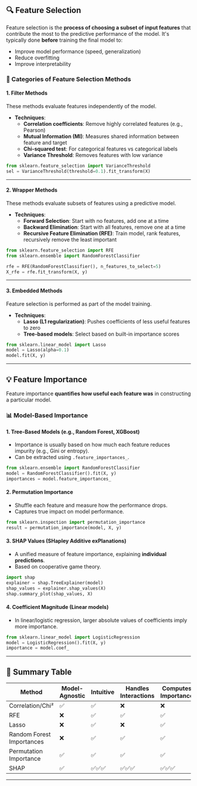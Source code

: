 ## 🔍 Feature Selection

Feature selection is the **process of choosing a subset of input features** that contribute the most to the predictive performance of the model. It's typically done **before** training the final model to:
- Improve model performance (speed, generalization)
- Reduce overfitting
- Improve interpretability

### 📂 Categories of Feature Selection Methods

#### 1. **Filter Methods**
These methods evaluate features independently of the model.

- **Techniques**:
  - **Correlation coefficients**: Remove highly correlated features (e.g., Pearson)
  - **Mutual Information (MI)**: Measures shared information between feature and target
  - **Chi-squared test**: For categorical features vs categorical labels
  - **Variance Threshold**: Removes features with low variance

```python
from sklearn.feature_selection import VarianceThreshold
sel = VarianceThreshold(threshold=0.1).fit_transform(X)
```

---

#### 2. **Wrapper Methods**
These methods evaluate subsets of features using a predictive model.

- **Techniques**:
  - **Forward Selection**: Start with no features, add one at a time
  - **Backward Elimination**: Start with all features, remove one at a time
  - **Recursive Feature Elimination (RFE)**: Train model, rank features, recursively remove the least important

```python
from sklearn.feature_selection import RFE
from sklearn.ensemble import RandomForestClassifier

rfe = RFE(RandomForestClassifier(), n_features_to_select=5)
X_rfe = rfe.fit_transform(X, y)
```

---

#### 3. **Embedded Methods**
Feature selection is performed as part of the model training.

- **Techniques**:
  - **Lasso (L1 regularization)**: Pushes coefficients of less useful features to zero
  - **Tree-based models**: Select based on built-in importance scores

```python
from sklearn.linear_model import Lasso
model = Lasso(alpha=0.1)
model.fit(X, y)
```

---

## 💡 Feature Importance

Feature importance **quantifies how useful each feature was** in constructing a particular model.

### 📊 Model-Based Importance

#### 1. **Tree-Based Models** (e.g., Random Forest, XGBoost)
- Importance is usually based on how much each feature reduces impurity (e.g., Gini or entropy).
- Can be extracted using `.feature_importances_`.

```python
from sklearn.ensemble import RandomForestClassifier
model = RandomForestClassifier().fit(X, y)
importances = model.feature_importances_
```

#### 2. **Permutation Importance**
- Shuffle each feature and measure how the performance drops.
- Captures true impact on model performance.

```python
from sklearn.inspection import permutation_importance
result = permutation_importance(model, X, y)
```

#### 3. **SHAP Values (SHapley Additive exPlanations)**
- A unified measure of feature importance, explaining **individual predictions**.
- Based on cooperative game theory.

```python
import shap
explainer = shap.TreeExplainer(model)
shap_values = explainer.shap_values(X)
shap.summary_plot(shap_values, X)
```

#### 4. **Coefficient Magnitude** (Linear models)
- In linear/logistic regression, larger absolute values of coefficients imply more importance.

```python
from sklearn.linear_model import LogisticRegression
model = LogisticRegression().fit(X, y)
importance = model.coef_
```

---

## 🧠 Summary Table

| Method                    | Model-Agnostic | Intuitive | Handles Interactions | Computes Importance |
|---------------------------|----------------|-----------|----------------------|----------------------|
| Correlation/Chi²          | ✅             | ✅        | ❌                   | ❌                   |
| RFE                      | ❌             | ✅        | ✅                   | ✅                   |
| Lasso                    | ❌             | ✅        | ❌                   | ✅                   |
| Random Forest Importances| ❌             | ✅        | ✅                   | ✅                   |
| Permutation Importance   | ✅             | ✅        | ✅                   | ✅                   |
| SHAP                     | ✅             | ✅✅✅    | ✅✅✅                | ✅✅✅                |

---


